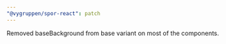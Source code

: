```yaml
---
"@vygruppen/spor-react": patch
---
```


Removed baseBackground from base variant on most of the components.
